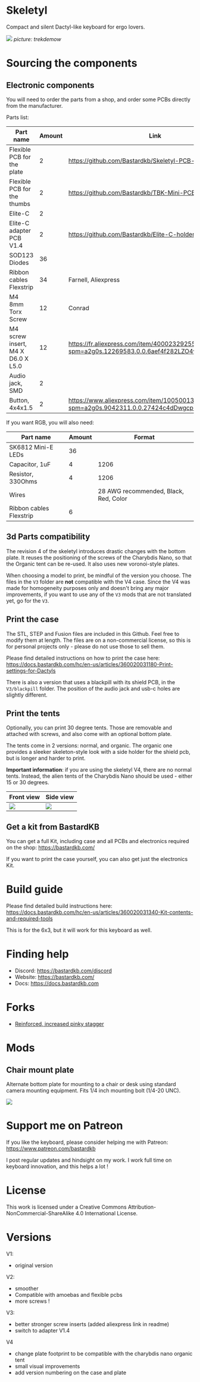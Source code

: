 # Skeletyl

Compact and silent Dactyl-like keyboard for ergo lovers.

![](pics/c1.jpg)
*picture: trekdemow*

# Sourcing the components

## Electronic components

You will need to order the parts from a shop, and order some PCBs directly from the manufacturer.

Parts list:

| Part name                         | Amount | Link                                                                                    |
| --------------------------------- | ------ | --------------------------------------------------------------------------------------- |
| Flexible PCB for the plate   | 2     | https://github.com/Bastardkb/Skeletyl-PCB-plate                                                        |
| Flexible PCB for the thumbs   | 2     | https://github.com/Bastardkb/TBK-Mini-PCB-thumb-cluster                                                    |
| Elite-C                           | 2      |                                                                                         |
| Elite-C adapter PCB V1.4          | 2      | https://github.com/Bastardkb/Elite-C-holder                                             |
| SOD123 Diodes                     | 36     |                                                                                         |
| Ribbon cables Flexstrip           | 34     | Farnell, Aliexpress                                                                        |
| M4 8mm Torx Screw                 | 12     | Conrad                                                                                  |
| M4 screw insert, M4 X D6.0 X L5.0 | 12     | https://fr.aliexpress.com/item/4000232925592.html?spm=a2g0s.12269583.0.0.6aef4f282LZO4v |
| Audio jack, SMD                   | 2      |                                                                                         |
| Button, 4x4x1.5                   | 2      | https://www.aliexpress.com/item/1005001304569553.html?spm=a2g0s.9042311.0.0.27424c4dDwgcp7 |

If you want RGB, you will also need:

| Part name               | Amount | Format                                |
| ----------------------- | ------ | ------------------------------------- |
| SK6812 Mini-E LEDs      | 36     |                                       |
| Capacitor, 1uF          | 4      | 1206                                  |
| Resistor, 330Ohms       | 4      | 1206                                  |
| Wires                   |        | 28 AWG recommended, Black, Red, Color |
| Ribbon cables Flexstrip | 6      |                                       |

## 3d Parts compatibility

The revision 4 of the skeletyl introduces drastic changes with the bottom plate. It reuses the positioning of the screws of the Charybdis Nano, so that the Organic tent can be re-used. It also uses new voronoi-style plates.

When choosing a model to print, be mindful of the version you choose. The files in the `V3` folder are **not** compatible with the V4 case. Since the V4 was made for homogeneity purposes only and doesn't bring any major improvements, if you want to use any of the `V3` mods that are not translated yet, go for the `V3`.

## Print the case

The STL, STEP and Fusion files are included in this Github.
Feel free to modify them at length. The files are on a non-commercial license, so this is for personal projects only - please do not use those to sell them.

Please find detailed instructions on how to print the case here:
https://docs.bastardkb.com/hc/en-us/articles/360020031180-Print-settings-for-Dactyls

There is also a version that uses a blackpill with its shield PCB, in the `V3/blackpill` folder. The position of the audio jack and usb-c holes are slightly different.

## Print the tents

Optionally, you can print 30 degree tents. Those are removable and attached with screws, and also come with an optional bottom plate.

The tents come in 2 versions: normal, and organic. The organic one provides a sleeker skeleton-style look with a side holder for the shield pcb, but is longer and harder to print.

**Important information**: if you are using the skeletyl V4, there are no normal tents. Instead, the alien tents of the Charybdis Nano should be used - either 15 or 30 degrees.


| Front view               | Side view           |
| ----------------- | ------------------ |
| ![](pics/tent1.jpg) | ![](pics/tent2.jpg) |

## Get a kit from BastardKB

You can get a full Kit, including case and all PCBs and electronics required on the shop:
https://bastardkb.com/

If you want to print the case yourself, you can also get just the electronics Kit.

# Build guide

Please find detailed build instructions here:
https://docs.bastardkb.com/hc/en-us/articles/360020031340-Kit-contents-and-required-tools

This is for the 6x3, but it will work for this keyboard as well.

# Finding help

- Discord: https://bastardkb.com/discord
- Website: https://bastardkb.com/
- Docs: https://docs.bastardkb.com

# Forks

- [Reinforced, increased pinky stagger](https://github.com/dereknheiley/Skeleton-Dactyl-Mini)


# Mods
## Chair mount plate  
Alternate bottom plate for mounting to a chair or desk using standard camera mounting equipment. Fits 1/4 inch mounting bolt (1/4-20 UNC).  
  
![](pics/chairMount.png)

# Support me on Patreon

If you like the keyboard, please consider helping me with Patreon: https://www.patreon.com/bastardkb

I post regular updates and hindsight on my work. I work full time on keyboard innovation, and this helps a lot !


# License 

This work is licensed under a Creative Commons Attribution-NonCommercial-ShareAlike 4.0 International License.

# Versions

V1:

- original version

V2:

- smoother
- Compatible with amoebas and flexible pcbs
- more screws !

V3:

- better stronger screw inserts (added aliexpress link in readme)
- switch to adapter V1.4

V4

- change plate footprint to be compatible with the charybdis nano organic tent
- small visual improvements
- add version numbering on the case and plate